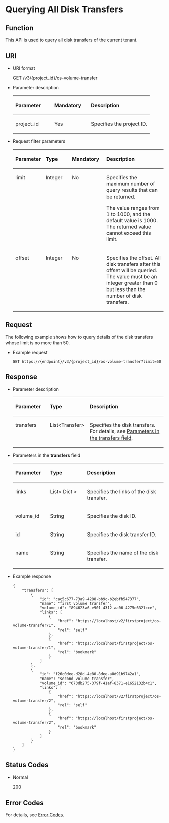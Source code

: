 # Querying All Disk Transfers<a name="evs_04_3073"></a>

## Function<a name="en-us_topic_0092902036_section44805042171914"></a>

This API is used to query all disk transfers of the current tenant.

## URI<a name="en-us_topic_0092887872_section21748494171940"></a>

-   URI format

    GET /v3/\{project\_id\}/os-volume-transfer

-   Parameter description

    <a name="table5162674110529"></a>
    <table><thead align="left"><tr id="row4741724810529"><th class="cellrowborder" valign="top" width="28.57%" id="mcps1.1.4.1.1"><p id="p1559190910529"><a name="p1559190910529"></a><a name="p1559190910529"></a>Parameter</p>
    </th>
    <th class="cellrowborder" valign="top" width="26.529999999999998%" id="mcps1.1.4.1.2"><p id="p5498513910529"><a name="p5498513910529"></a><a name="p5498513910529"></a>Mandatory</p>
    </th>
    <th class="cellrowborder" valign="top" width="44.9%" id="mcps1.1.4.1.3"><p id="p2461124910529"><a name="p2461124910529"></a><a name="p2461124910529"></a>Description</p>
    </th>
    </tr>
    </thead>
    <tbody><tr id="row4735411910529"><td class="cellrowborder" valign="top" width="28.57%" headers="mcps1.1.4.1.1 "><p id="p1047843010529"><a name="p1047843010529"></a><a name="p1047843010529"></a>project_id</p>
    </td>
    <td class="cellrowborder" valign="top" width="26.529999999999998%" headers="mcps1.1.4.1.2 "><p id="p4344649310529"><a name="p4344649310529"></a><a name="p4344649310529"></a>Yes</p>
    </td>
    <td class="cellrowborder" valign="top" width="44.9%" headers="mcps1.1.4.1.3 "><p id="p2950506910529"><a name="p2950506910529"></a><a name="p2950506910529"></a>Specifies the project ID.</p>
    </td>
    </tr>
    </tbody>
    </table>

-   Request filter parameters

    <a name="evs_04_2110_table114096539515"></a>
    <table><thead align="left"><tr id="evs_04_2110_row64913538519"><th class="cellrowborder" valign="top" width="17.82178217821782%" id="mcps1.1.5.1.1"><p id="evs_04_2110_p14491115311514"><a name="evs_04_2110_p14491115311514"></a><a name="evs_04_2110_p14491115311514"></a>Parameter</p>
    </th>
    <th class="cellrowborder" valign="top" width="17.82178217821782%" id="mcps1.1.5.1.2"><p id="evs_04_2110_p54911753125116"><a name="evs_04_2110_p54911753125116"></a><a name="evs_04_2110_p54911753125116"></a>Type</p>
    </th>
    <th class="cellrowborder" valign="top" width="22.772277227722775%" id="mcps1.1.5.1.3"><p id="evs_04_2110_p10491105315113"><a name="evs_04_2110_p10491105315113"></a><a name="evs_04_2110_p10491105315113"></a>Mandatory</p>
    </th>
    <th class="cellrowborder" valign="top" width="41.584158415841586%" id="mcps1.1.5.1.4"><p id="evs_04_2110_p16491553125110"><a name="evs_04_2110_p16491553125110"></a><a name="evs_04_2110_p16491553125110"></a>Description</p>
    </th>
    </tr>
    </thead>
    <tbody><tr id="evs_04_2110_row64916530515"><td class="cellrowborder" valign="top" width="17.82178217821782%" headers="mcps1.1.5.1.1 "><p id="evs_04_2110_p14491953135112"><a name="evs_04_2110_p14491953135112"></a><a name="evs_04_2110_p14491953135112"></a>limit</p>
    </td>
    <td class="cellrowborder" valign="top" width="17.82178217821782%" headers="mcps1.1.5.1.2 "><p id="evs_04_2110_p15491185365111"><a name="evs_04_2110_p15491185365111"></a><a name="evs_04_2110_p15491185365111"></a>Integer</p>
    </td>
    <td class="cellrowborder" valign="top" width="22.772277227722775%" headers="mcps1.1.5.1.3 "><p id="evs_04_2110_p349155345117"><a name="evs_04_2110_p349155345117"></a><a name="evs_04_2110_p349155345117"></a>No</p>
    </td>
    <td class="cellrowborder" valign="top" width="41.584158415841586%" headers="mcps1.1.5.1.4 "><p id="evs_04_2110_p12491175314513"><a name="evs_04_2110_p12491175314513"></a><a name="evs_04_2110_p12491175314513"></a>Specifies the maximum number of query results that can be returned.</p>
    <p id="evs_04_2110_p116095293163"><a name="evs_04_2110_p116095293163"></a><a name="evs_04_2110_p116095293163"></a><span id="evs_04_2110_text138349551887"><a name="evs_04_2110_text138349551887"></a><a name="evs_04_2110_text138349551887"></a>The value ranges from 1 to 1000, and the default value is 1000. The returned value cannot exceed this limit.</span></p>
    </td>
    </tr>
    <tr id="evs_04_2110_row12491135365118"><td class="cellrowborder" valign="top" width="17.82178217821782%" headers="mcps1.1.5.1.1 "><p id="evs_04_2110_p54911153165115"><a name="evs_04_2110_p54911153165115"></a><a name="evs_04_2110_p54911153165115"></a>offset</p>
    </td>
    <td class="cellrowborder" valign="top" width="17.82178217821782%" headers="mcps1.1.5.1.2 "><p id="evs_04_2110_p0491145315116"><a name="evs_04_2110_p0491145315116"></a><a name="evs_04_2110_p0491145315116"></a>Integer</p>
    </td>
    <td class="cellrowborder" valign="top" width="22.772277227722775%" headers="mcps1.1.5.1.3 "><p id="evs_04_2110_p549165318518"><a name="evs_04_2110_p549165318518"></a><a name="evs_04_2110_p549165318518"></a>No</p>
    </td>
    <td class="cellrowborder" valign="top" width="41.584158415841586%" headers="mcps1.1.5.1.4 "><p id="evs_04_2110_p164913532515"><a name="evs_04_2110_p164913532515"></a><a name="evs_04_2110_p164913532515"></a>Specifies the offset. All disk transfers after this offset will be queried. The value must be an integer greater than 0 but less than the number of disk transfers.</p>
    </td>
    </tr>
    </tbody>
    </table>


## Request<a name="section45527389"></a>

The following example shows how to query details of the disk transfers whose limit is no more than 50.

-   Example request

    ```
    GET https://{endpoint}/v3/{project_id}/os-volume-transfer?limit=50
    ```


## Response<a name="en-us_topic_0092902036_section23586530172122"></a>

-   Parameter description

    <a name="evs_04_2110_table32915012913"></a>
    <table><thead align="left"><tr id="evs_04_2110_row12296509296"><th class="cellrowborder" valign="top" width="23.080000000000002%" id="mcps1.1.4.1.1"><p id="evs_04_2110_p9301250202915"><a name="evs_04_2110_p9301250202915"></a><a name="evs_04_2110_p9301250202915"></a>Parameter</p>
    </th>
    <th class="cellrowborder" valign="top" width="24.36%" id="mcps1.1.4.1.2"><p id="evs_04_2110_p5308506296"><a name="evs_04_2110_p5308506296"></a><a name="evs_04_2110_p5308506296"></a>Type</p>
    </th>
    <th class="cellrowborder" valign="top" width="52.559999999999995%" id="mcps1.1.4.1.3"><p id="evs_04_2110_p5306501294"><a name="evs_04_2110_p5306501294"></a><a name="evs_04_2110_p5306501294"></a>Description</p>
    </th>
    </tr>
    </thead>
    <tbody><tr id="evs_04_2110_row830105052917"><td class="cellrowborder" valign="top" width="23.080000000000002%" headers="mcps1.1.4.1.1 "><p id="evs_04_2110_p163095013293"><a name="evs_04_2110_p163095013293"></a><a name="evs_04_2110_p163095013293"></a>transfers</p>
    </td>
    <td class="cellrowborder" valign="top" width="24.36%" headers="mcps1.1.4.1.2 "><p id="evs_04_2110_p1230195019292"><a name="evs_04_2110_p1230195019292"></a><a name="evs_04_2110_p1230195019292"></a>List&lt;Transfer&gt;</p>
    </td>
    <td class="cellrowborder" valign="top" width="52.559999999999995%" headers="mcps1.1.4.1.3 "><p id="evs_04_2110_p163045017299"><a name="evs_04_2110_p163045017299"></a><a name="evs_04_2110_p163045017299"></a>Specifies the disk transfers. For details, see <a href="#evs_04_2110_li6113282511345">Parameters in the transfers field</a>.</p>
    </td>
    </tr>
    </tbody>
    </table>

-   <a name="evs_04_2110_li6113282511345"></a>Parameters in the  **transfers**  field

    <a name="evs_04_2110_en-us_topic_0092902036_table6685576181553"></a>
    <table><thead align="left"><tr id="evs_04_2110_en-us_topic_0092902036_row1296752181553"><th class="cellrowborder" valign="top" width="23.080000000000002%" id="mcps1.1.4.1.1"><p id="evs_04_2110_en-us_topic_0092902036_p37928058181553"><a name="evs_04_2110_en-us_topic_0092902036_p37928058181553"></a><a name="evs_04_2110_en-us_topic_0092902036_p37928058181553"></a>Parameter</p>
    </th>
    <th class="cellrowborder" valign="top" width="24.36%" id="mcps1.1.4.1.2"><p id="evs_04_2110_en-us_topic_0092902036_p52273840181553"><a name="evs_04_2110_en-us_topic_0092902036_p52273840181553"></a><a name="evs_04_2110_en-us_topic_0092902036_p52273840181553"></a>Type</p>
    </th>
    <th class="cellrowborder" valign="top" width="52.559999999999995%" id="mcps1.1.4.1.3"><p id="evs_04_2110_p3215895113223"><a name="evs_04_2110_p3215895113223"></a><a name="evs_04_2110_p3215895113223"></a>Description</p>
    </th>
    </tr>
    </thead>
    <tbody><tr id="evs_04_2110_en-us_topic_0092902036_row12974480107"><td class="cellrowborder" valign="top" width="23.080000000000002%" headers="mcps1.1.4.1.1 "><p id="evs_04_2110_en-us_topic_0092902036_p1097410819109"><a name="evs_04_2110_en-us_topic_0092902036_p1097410819109"></a><a name="evs_04_2110_en-us_topic_0092902036_p1097410819109"></a>links</p>
    </td>
    <td class="cellrowborder" valign="top" width="24.36%" headers="mcps1.1.4.1.2 "><p id="evs_04_2110_en-us_topic_0092902036_p797448121011"><a name="evs_04_2110_en-us_topic_0092902036_p797448121011"></a><a name="evs_04_2110_en-us_topic_0092902036_p797448121011"></a>List&lt; Dict &gt;</p>
    </td>
    <td class="cellrowborder" valign="top" width="52.559999999999995%" headers="mcps1.1.4.1.3 "><p id="evs_04_2110_en-us_topic_0092902036_p17974484101"><a name="evs_04_2110_en-us_topic_0092902036_p17974484101"></a><a name="evs_04_2110_en-us_topic_0092902036_p17974484101"></a>Specifies the links of the disk transfer.</p>
    </td>
    </tr>
    <tr id="evs_04_2110_en-us_topic_0092902036_row569771417102"><td class="cellrowborder" valign="top" width="23.080000000000002%" headers="mcps1.1.4.1.1 "><p id="evs_04_2110_en-us_topic_0092902036_p369761461010"><a name="evs_04_2110_en-us_topic_0092902036_p369761461010"></a><a name="evs_04_2110_en-us_topic_0092902036_p369761461010"></a>volume_id</p>
    </td>
    <td class="cellrowborder" valign="top" width="24.36%" headers="mcps1.1.4.1.2 "><p id="evs_04_2110_en-us_topic_0092902036_p769712143104"><a name="evs_04_2110_en-us_topic_0092902036_p769712143104"></a><a name="evs_04_2110_en-us_topic_0092902036_p769712143104"></a>String</p>
    </td>
    <td class="cellrowborder" valign="top" width="52.559999999999995%" headers="mcps1.1.4.1.3 "><p id="evs_04_2110_en-us_topic_0092902036_p56979145107"><a name="evs_04_2110_en-us_topic_0092902036_p56979145107"></a><a name="evs_04_2110_en-us_topic_0092902036_p56979145107"></a>Specifies the disk ID.</p>
    </td>
    </tr>
    <tr id="evs_04_2110_en-us_topic_0092902036_row2457217151019"><td class="cellrowborder" valign="top" width="23.080000000000002%" headers="mcps1.1.4.1.1 "><p id="evs_04_2110_en-us_topic_0092902036_p94571174106"><a name="evs_04_2110_en-us_topic_0092902036_p94571174106"></a><a name="evs_04_2110_en-us_topic_0092902036_p94571174106"></a>id</p>
    </td>
    <td class="cellrowborder" valign="top" width="24.36%" headers="mcps1.1.4.1.2 "><p id="evs_04_2110_en-us_topic_0092902036_p174577172105"><a name="evs_04_2110_en-us_topic_0092902036_p174577172105"></a><a name="evs_04_2110_en-us_topic_0092902036_p174577172105"></a>String</p>
    </td>
    <td class="cellrowborder" valign="top" width="52.559999999999995%" headers="mcps1.1.4.1.3 "><p id="evs_04_2110_en-us_topic_0092902036_p18457171718107"><a name="evs_04_2110_en-us_topic_0092902036_p18457171718107"></a><a name="evs_04_2110_en-us_topic_0092902036_p18457171718107"></a>Specifies the disk transfer ID.</p>
    </td>
    </tr>
    <tr id="evs_04_2110_en-us_topic_0092902036_row527752431012"><td class="cellrowborder" valign="top" width="23.080000000000002%" headers="mcps1.1.4.1.1 "><p id="evs_04_2110_en-us_topic_0092902036_p10277112415105"><a name="evs_04_2110_en-us_topic_0092902036_p10277112415105"></a><a name="evs_04_2110_en-us_topic_0092902036_p10277112415105"></a>name</p>
    </td>
    <td class="cellrowborder" valign="top" width="24.36%" headers="mcps1.1.4.1.2 "><p id="evs_04_2110_en-us_topic_0092902036_p4277132441017"><a name="evs_04_2110_en-us_topic_0092902036_p4277132441017"></a><a name="evs_04_2110_en-us_topic_0092902036_p4277132441017"></a>String</p>
    </td>
    <td class="cellrowborder" valign="top" width="52.559999999999995%" headers="mcps1.1.4.1.3 "><p id="evs_04_2110_en-us_topic_0092902036_p827720241108"><a name="evs_04_2110_en-us_topic_0092902036_p827720241108"></a><a name="evs_04_2110_en-us_topic_0092902036_p827720241108"></a>Specifies the name of the disk transfer.</p>
    </td>
    </tr>
    </tbody>
    </table>

-   Example response

    ```
    {
        "transfers": [
            {
                "id": "cac5c677-73a9-4288-bb9c-b2ebfb547377", 
                "name": "first volume transfer", 
                "volume_id": "894623a6-e901-4312-aa06-4275e6321cce", 
                "links": [
                    {
                        "href": "https://localhost/v2/firstproject/os-volume-transfer/1", 
                        "rel": "self"
                    }, 
                    {
                        "href": "https://localhost/firstproject/os-volume-transfer/1", 
                        "rel": "bookmark"
                    }
                ]
            }, 
            {
                "id": "f26c0dee-d20d-4e80-8dee-a8d91b9742a1", 
                "name": "second volume transfer", 
                "volume_id": "673db275-379f-41af-8371-e1652132b4c1", 
                "links": [
                    {
                        "href": "https://localhost/v2/firstproject/os-volume-transfer/2", 
                        "rel": "self"
                    }, 
                    {
                        "href": "https://localhost/firstproject/os-volume-transfer/2", 
                        "rel": "bookmark"
                    }
                ]
            }
        ]
    }
    ```


## Status Codes<a name="en-us_topic_0092902036_section10353980172239"></a>

-   Normal

    200


## Error Codes<a name="section431317151242"></a>

For details, see  [Error Codes](error-codes.md).

